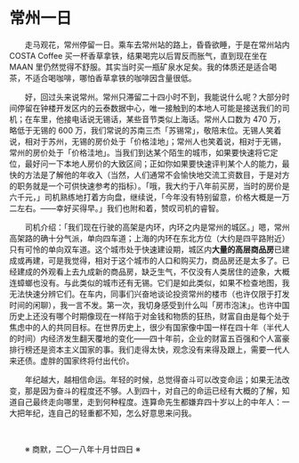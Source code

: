 # 常州一日

&emsp;&emsp;走马观花，常州停留一日。乘车去常州站的路上，昏昏欲睡，于是在常州站内 COSTA Coffee 买一杯香草拿铁，结果喝完以后胃反而胀气，直到现在坐在 MAAN 里仍然觉得不舒服。其实当时买一瓶矿泉水足矣。我的体质还是适合喝茶，不适合喝咖啡，哪怕香草拿铁的咖啡因含量很低。

&emsp;&emsp;好，回过头来说常州。常州只滞留二十四小时不到，我能说什么呢？大部分时间停留在钟楼开发区内的云泰数据中心，唯一接触到的本地人可能是接送我们的司机；在车里，他接电话说无锡话，某些音节类似上海话。常州人口数为 470 万，略低于无锡的 600 万，我们常说的苏南三杰「苏锡常」，敬陪末位。无锡人笑着说，相对于苏州，无锡的房价处于「价格洼地」；常州人也笑着说，相对于无锡，常州的房价处于「价格洼地」。当我们到达某个陌生的城市，如果要快速将它定位，最好问一下本地人房价的大致区间；正如你如果要快速评判某个人的能力，最快的方法是了解他的年收入（当然，人们通常不会愉快地交流工资数目，于是对方的职务就是一个可供快速参考的指标）。「哦，我大约于八年前买房，当时的房价是六千元，」司机熟练地打着方向盘，继续说，「今年没有特别留意，价格大概是一万二左右。——幸好买得早。」我们也附和着，赞叹司机的睿智。

&emsp;&emsp;司机介绍：「我们现在行驶的高架是内环，内环之内是常州的城区。」嗯，常州高架路的确十分气派，单向四车道；上海的内环在东北方位（大约是四平路附近）只有可怜的单向双车道。这个城市处于快速建设期，城区内**大量的高层商品房**已建成或再建，可是我觉得，相对于这个城市的人口和购买力，商品房还是太多了。已经建成的外观看上去九成新的商品房，缺乏生气，不仅没有人类居住的迹象，大概连蟑螂也没有。与此类似的城市还有无锡。它们是如此类似，如果不检查地图，我无法快速分辨它们。在车内，同事们兴奋地谈论投资常州的楼市（也许仅限于打发时间的闲聊），我一言不发。第一次，我切身感受到什么叫「房市泡沫」。也许中国历史上还没有哪个时期像现在一样陷于对金钱和物质的狂热，财富自由是每个处于焦虑中的人的共同目标。在世界历史上，很少有国家像中国一样在四十年（半代人的时间）内经济发生翻天覆地的变化——四十年前，企业的财富五百强和个人富豪排行榜还是资本主义国家的事。我们走得太快，观念没有来得及跟上，需要一代人来还债。虚胖的国家终将付出代价。

&emsp;&emsp;年纪越大，越相信命运。年轻的时候，总觉得奋斗可以改变命运；如果无法改变，那是因为奋斗的程度还不够。人到四十，对自己的命运已经有大概的了解，知道自己最终走向哪里，走到何种程度。连算命先生都嫌弃四十岁以上的中年人：一大把年纪，连自己的轻重都不知，怎么好意思来问我。

&emsp;&emsp;

&emsp;&emsp;※ 商默，二〇一八年十月廿四日 ※